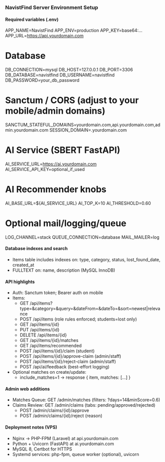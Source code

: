 ### NavistFind Server Environment Setup

#### Required variables (.env)
APP_NAME=NavistFind
APP_ENV=production
APP_KEY=base64:...
APP_URL=https://api.yourdomain.com

# Database
DB_CONNECTION=mysql
DB_HOST=127.0.0.1
DB_PORT=3306
DB_DATABASE=navistfind
DB_USERNAME=navistfind
DB_PASSWORD=your_db_password

# Sanctum / CORS (adjust to your mobile/admin domains)
SANCTUM_STATEFUL_DOMAINS=yourdomain.com,api.yourdomain.com,admin.yourdomain.com
SESSION_DOMAIN=.yourdomain.com

# AI Service (SBERT FastAPI)
AI_SERVICE_URL=https://ai.yourdomain.com
AI_SERVICE_API_KEY=optional_if_used

# AI Recommender knobs
AI_BASE_URL=${AI_SERVICE_URL}
AI_TOP_K=10
AI_THRESHOLD=0.60

# Optional mail/logging/queue
LOG_CHANNEL=stack
QUEUE_CONNECTION=database
MAIL_MAILER=log

#### Database indexes and search
- Items table includes indexes on: type, category, status, lost_found_date, created_at
- FULLTEXT on: name, description (MySQL InnoDB)

#### API highlights
- Auth: Sanctum token; Bearer auth on mobile
- Items:
  - GET /api/items?type=&category=&query=&dateFrom=&dateTo=&sort=newest|relevance
  - POST /api/items (role rules enforced; students=lost only)
  - GET /api/items/{id}
  - PUT /api/items/{id}
  - DELETE /api/items/{id}
  - GET /api/items/{id}/matches
  - GET /api/items/recommended
  - POST /api/items/{id}/claim (student)
  - POST /api/items/{id}/approve-claim (admin/staff)
  - POST /api/items/{id}/reject-claim (admin/staff)
  - POST /api/ai/feedback (best-effort logging)
- Optional matches on create/update:
  - include_matches=1 → response { item, matches: [...] }

#### Admin web additions
- Matches Queue: GET /admin/matches (filters: ?days=14&minScore=0.6)
- Claims Review: GET /admin/claims (tabs: pending/approved/rejected)
  - POST /admin/claims/{id}/approve
  - POST /admin/claims/{id}/reject (reason)

#### Deployment notes (VPS)
- Nginx → PHP-FPM (Laravel) at api.yourdomain.com
- Python + Uvicorn (FastAPI) at ai.yourdomain.com
- MySQL 8, Certbot for HTTPS
- Systemd services: php-fpm, queue worker (optional), uvicorn


